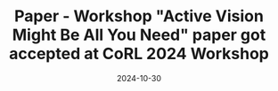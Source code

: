 ---
title: >-
    <span class="badge badge-pill badge-paper">Paper - Workshop</span> <b>"Active Vision Might Be All You Need"</b> paper got accepted at <span class="germany-color">CoRL 2024</span> <b>Workshop</b>
date: 2024-10-30
---